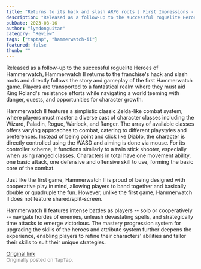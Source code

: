 ```yaml
---
title: "Returns to its hack and slash ARPG roots | First Impressions - Hammerwatch II"
description: "Released as a follow-up to the successful roguelite Heroes of Hammerwatch, Hammerwatch II returns to the franchise's hack and slash roots and directly follows the story and gameplay of the first Hammerwatch game. Players are transported to a fantastical realm where they must aid King Roland's resistance efforts while navigating a world teeming with danger, quests, and opportunities for character growth."
pubDate: 2023-08-16
author: "lyndonguitar"
category: "Review"
tags: ["taptap", "hammerwatch-ii"]
featured: false
thumb: ""
---
```


Released as a follow-up to the successful roguelite Heroes of Hammerwatch, Hammerwatch II returns to the franchise's hack and slash roots and directly follows the story and gameplay of the first Hammerwatch game. Players are transported to a fantastical realm where they must aid King Roland's resistance efforts while navigating a world teeming with danger, quests, and opportunities for character growth.

Hammerwatch II features a simplistic classic Zelda-like combat system, where players must master a diverse cast of character classes including the Wizard, Paladin, Rogue, Warlock, and Ranger. The array of available classes offers varying approaches to combat, catering to different playstyles and preferences. Instead of being point and click like Diablo, the character is directly controlled using the WASD and aiming is done via mouse. For its controller scheme, it functions similarly to a twin stick shooter, especially when using ranged classes. Characters in total have one movement ability, one basic attack, one defensive and offensive skill to use, forming the basic core of the combat.

Just like the first game, Hammerwatch II is proud of being designed with cooperative play in mind, allowing players to band together and basically double or quadruple the fun. However, unlike the first game, Hammerwatch II does not feature shared/split-screen.

Hammerwatch II features intense battles as players -- solo or cooperatively -- navigate hordes of enemies, unleash devastating spells, and strategically time attacks to emerge victorious. The mastery progression system for upgrading the skills of the heroes and attribute system further deepens the experience, enabling players to refine their characters' abilities and tailor their skills to suit their unique strategies.

[Original link](https://www.taptap.io/post/6150689)<br><span style="font-size: 0.95em; color: #888;">Originally posted on TapTap.</span>
